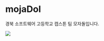 # mojaDol
<p>경북 소프트웨어 고등학교 캡스톤 팀 모자돌입니다.</p>
<a href="#"><img src="https://img.shields.io/badge/Laravel-FF2D20?style=flat-square&logo=laravel&logoColor=white"/></a>

